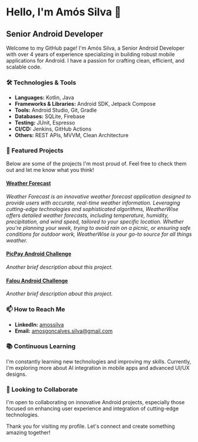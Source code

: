 # Hello, I'm Amós Silva 👋

## Senior Android Developer

Welcome to my GitHub page! I'm Amós Silva, a Senior Android Developer with over 4 years of experience specializing in building robust mobile applications for Android. I have a passion for crafting clean, efficient, and scalable code.

### 🛠️ Technologies & Tools
- **Languages:** Kotlin, Java
- **Frameworks & Libraries:** Android SDK, Jetpack Compose
- **Tools:** Android Studio, Git, Gradle
- **Databases:** SQLite, Firebase
- **Testing:** JUnit, Espresso
- **CI/CD:** Jenkins, GitHub Actions
- **Others:** REST APIs, MVVM, Clean Architecture

### 🌟 Featured Projects
Below are some of the projects I'm most proud of. Feel free to check them out and let me know what you think!

#### [Weather Forecast](https://github.com/AmosSilva/weather-forecast)
*Weather Forecast is an innovative weather forecast application designed to provide users with accurate, real-time weather information. Leveraging cutting-edge technologies and sophisticated algorithms, WeatherWise offers detailed weather forecasts, including temperature, humidity, precipitation, and wind speed, tailored to your specific location. Whether you're planning your week, trying to avoid rain on a picnic, or ensuring safe conditions for outdoor work, WeatherWise is your go-to source for all things weather.*

#### [PicPay Android Challenge](https://github.com/AmosSilva/picpay-android-challenge)
*Another brief description about this project.*

#### [Falou Android Challenge](https://github.com/AmosSilva/falou-android-challenge)
*Another brief description about this project.*

### 📫 How to Reach Me
- **LinkedIn:** [amossilva](https://www.linkedin.com/in/amossilva/)
- **Email:** amosgoncalves.silva@gmail.com

### 📚 Continuous Learning
I'm constantly learning new technologies and improving my skills. Currently, I'm exploring more about AI integration in mobile apps and advanced UI/UX designs.

### 🤝 Looking to Collaborate
I'm open to collaborating on innovative Android projects, especially those focused on enhancing user experience and integration of cutting-edge technologies.

Thank you for visiting my profile. Let's connect and create something amazing together!
